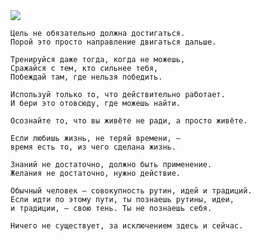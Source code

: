 <!--2016-07-23 10:27:51-->
<img src="/posts/Подборка цитат и афоризмов/bruce_lee.jpg">

    Цель не обязательно должна достигаться. 
    Порой это просто направление двигаться дальше.

>

    Тренируйся даже тогда, когда не можешь,
    Сражайся с тем, кто сильнее тебя,
    Побеждай там, где нельзя победить.

>

    Используй только то, что действительно работает. 
    И бери это отовсюду, где можешь найти.

>

    Осознайте то, что вы живёте не ради, а просто живёте.

>

    Если любишь жизнь, не теряй времени, — 
    время есть то, из чего сделана жизнь.

>

    Знаний не достаточно, должно быть применение. 
    Желания не достаточно, нужно действие.

>

    Обычный человек — совокупность рутин, идей и традиций. 
    Если идти по этому пути, ты познаешь рутины, идеи, 
    и традиции, — свою тень. Ты не познаешь себя.

>

    Ничего не существует, за исключением здесь и сейчас.